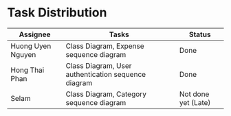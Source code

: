 # Task Distribution
| Assignee | Tasks | Status |
|----------|-------|--------|
| Huong Uyen Nguyen | Class Diagram, Expense sequence diagram | Done |
| Hong Thai Phan | Class Diagram, User authentication sequence diagram | Done |
| Selam | Class Diagram, Category sequence diagram | Not done yet (Late) |